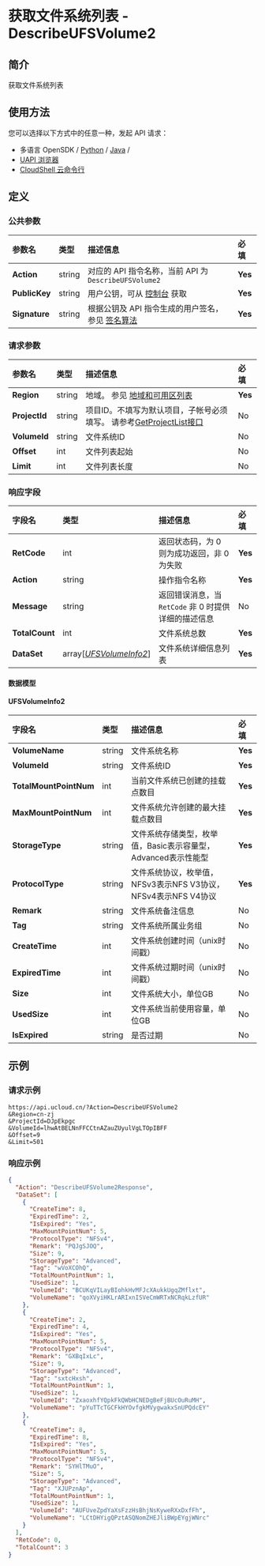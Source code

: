 # 获取文件系统列表 - DescribeUFSVolume2

## 简介

获取文件系统列表






## 使用方法

您可以选择以下方式中的任意一种，发起 API 请求：
- 多语言 OpenSDK / [Python](https://github.com/ucloud/ucloud-sdk-python3) / [Java](https://github.com/ucloud/ucloud-sdk-java) /
- [UAPI 浏览器](https://console.ucloud.cn/uapi/detail?id=DescribeUFSVolume2)
- [CloudShell 云命令行](https://shell.ucloud.cn/)


## 定义

### 公共参数

| 参数名 | 类型 | 描述信息 | 必填 |
|:---|:---|:---|:---|
| **Action**     | string  | 对应的 API 指令名称，当前 API 为 `DescribeUFSVolume2`                        | **Yes** |
| **PublicKey**  | string  | 用户公钥，可从 [控制台](https://console.ucloud.cn/uapi/apikey) 获取                                             | **Yes** |
| **Signature**  | string  | 根据公钥及 API 指令生成的用户签名，参见 [签名算法](api/summary/signature.md)  | **Yes** |

### 请求参数

| 参数名 | 类型 | 描述信息 | 必填 |
|:---|:---|:---|:---|
| **Region** | string | 地域。 参见 [地域和可用区列表](api/summary/regionlist) |**Yes**|
| **ProjectId** | string | 项目ID。不填写为默认项目，子帐号必须填写。 请参考[GetProjectList接口](api/summary/get_project_list) |No|
| **VolumeId** | string | 文件系统ID |No|
| **Offset** | int | 文件列表起始 |No|
| **Limit** | int | 文件列表长度 |No|

### 响应字段

| 字段名 | 类型 | 描述信息 | 必填 |
|:---|:---|:---|:---|
| **RetCode** | int | 返回状态码，为 0 则为成功返回，非 0 为失败 |**Yes**|
| **Action** | string | 操作指令名称 |**Yes**|
| **Message** | string | 返回错误消息，当 `RetCode` 非 0 时提供详细的描述信息 |No|
| **TotalCount** | int | 文件系统总数 |**Yes**|
| **DataSet** | array[[*UFSVolumeInfo2*](#UFSVolumeInfo2)] | 文件系统详细信息列表 |**Yes**|

#### 数据模型


#### UFSVolumeInfo2

| 字段名 | 类型 | 描述信息 | 必填 |
|:---|:---|:---|:---|
| **VolumeName** | string | 文件系统名称 |**Yes**|
| **VolumeId** | string | 文件系统ID |**Yes**|
| **TotalMountPointNum** | int | 当前文件系统已创建的挂载点数目 |**Yes**|
| **MaxMountPointNum** | int | 文件系统允许创建的最大挂载点数目 |**Yes**|
| **StorageType** | string | 文件系统存储类型，枚举值，Basic表示容量型，Advanced表示性能型 |**Yes**|
| **ProtocolType** | string | 文件系统协议，枚举值，NFSv3表示NFS V3协议，NFSv4表示NFS V4协议 |**Yes**|
| **Remark** | string | 文件系统备注信息 |No|
| **Tag** | string | 文件系统所属业务组 |No|
| **CreateTime** | int | 文件系统创建时间（unix时间戳） |No|
| **ExpiredTime** | int | 文件系统过期时间（unix时间戳） |No|
| **Size** | int | 文件系统大小，单位GB |No|
| **UsedSize** | int | 文件系统当前使用容量，单位GB |No|
| **IsExpired** | string | 是否过期 |No|

## 示例

### 请求示例
    
```
https://api.ucloud.cn/?Action=DescribeUFSVolume2
&Region=cn-zj
&ProjectId=DJpEkpgc
&VolumeId=lhwAtBELNnFFCCtnAZauZUyulVgLTOpIBFF
&Offset=9
&Limit=501
```

### 响应示例
    
```json
{
  "Action": "DescribeUFSVolume2Response",
  "DataSet": [
    {
      "CreateTime": 8,
      "ExpiredTime": 2,
      "IsExpired": "Yes",
      "MaxMountPointNum": 5,
      "ProtocolType": "NFSv4",
      "Remark": "PQJgSJOQ",
      "Size": 9,
      "StorageType": "Advanced",
      "Tag": "wVoXCOhQ",
      "TotalMountPointNum": 1,
      "UsedSize": 1,
      "VolumeId": "BCUKqVILayBIohkHvMFJcXAukkUgqZMflxt",
      "VolumeName": "qoXVyiHKLrARIxnISVeCmWRTxNCRqkLzfUR"
    },
    {
      "CreateTime": 2,
      "ExpiredTime": 4,
      "IsExpired": "Yes",
      "MaxMountPointNum": 5,
      "ProtocolType": "NFSv4",
      "Remark": "GXBqIxLc",
      "Size": 9,
      "StorageType": "Advanced",
      "Tag": "sxtcHxsh",
      "TotalMountPointNum": 1,
      "UsedSize": 1,
      "VolumeId": "ZxaoxhfYQpkFkQWbHCNEDgBeFjBUcOuRuMH",
      "VolumeName": "pYuTTcTGCFkHYOvfgkMVygwakxSnUPQdcEY"
    },
    {
      "CreateTime": 8,
      "ExpiredTime": 8,
      "IsExpired": "Yes",
      "MaxMountPointNum": 5,
      "ProtocolType": "NFSv4",
      "Remark": "SYHlTMuO",
      "Size": 5,
      "StorageType": "Advanced",
      "Tag": "XJUPznAp",
      "TotalMountPointNum": 1,
      "UsedSize": 1,
      "VolumeId": "AUFUveZpdYaXsFzzHsBhjNsKyweRXxDxfFh",
      "VolumeName": "LCtDHYigQPztASQNomZHEJliBWpEYgjWNrc"
    }
  ],
  "RetCode": 0,
  "TotalCount": 3
}
```





